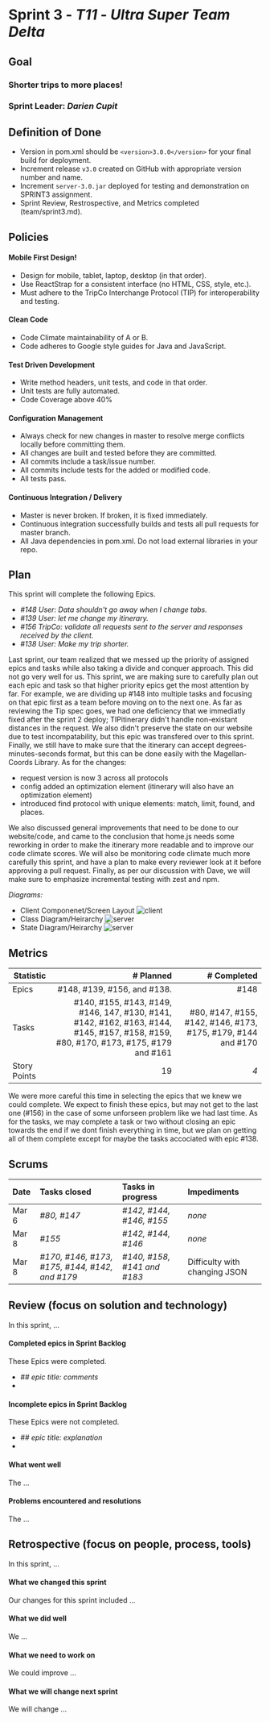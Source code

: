 # Sprint 3 - *T11* - *Ultra Super Team Delta*

## Goal

### Shorter trips to more places!
### Sprint Leader: *Darien Cupit*

## Definition of Done

* Version in pom.xml should be `<version>3.0.0</version>` for your final build for deployment.
* Increment release `v3.0` created on GitHub with appropriate version number and name.
* Increment `server-3.0.jar` deployed for testing and demonstration on SPRINT3 assignment.
* Sprint Review, Restrospective, and Metrics completed (team/sprint3.md).


## Policies

#### Mobile First Design!
* Design for mobile, tablet, laptop, desktop (in that order).
* Use ReactStrap for a consistent interface (no HTML, CSS, style, etc.).
* Must adhere to the TripCo Interchange Protocol (TIP) for interoperability and testing.
#### Clean Code
* Code Climate maintainability of A or B.
* Code adheres to Google style guides for Java and JavaScript.
#### Test Driven Development
* Write method headers, unit tests, and code in that order.
* Unit tests are fully automated.
* Code Coverage above 40%
#### Configuration Management
* Always check for new changes in master to resolve merge conflicts locally before committing them.
* All changes are built and tested before they are committed.
* All commits include a task/issue number.
* All commits include tests for the added or modified code.
* All tests pass.
#### Continuous Integration / Delivery 
* Master is never broken.  If broken, it is fixed immediately.
* Continuous integration successfully builds and tests all pull requests for master branch.
* All Java dependencies in pom.xml.  Do not load external libraries in your repo. 


## Plan

This sprint will complete the following Epics.

* *#148 User: Data shouldn't go away when I change tabs.*
* *#139 User: let me change my itinerary.*
* *#156 TripCo: validate all requests sent to the server and responses received by the client.*
* *#138 User: Make my trip shorter.*

Last sprint, our team realized that we messed up the priority of assigned epics and tasks while also taking a divide and conquer approach. This did not go very well for us. This sprint, we are making sure to carefully plan out each epic and task so that higher priority epics get the most attention by far. For example, we are dividing up #148 into multiple tasks and focusing on that epic first as a team before moving on to the next one. As far as reviewing the Tip spec goes, we had one deficiency that we immediatly fixed after the sprint 2 deploy; TIPitinerary didn't handle non-existant distances in the request. We also didn't preserve the state on our website due to test incompatability, but this epic was transfered over to this sprint. Finally, we still have to make sure that the itinerary can accept degrees-minutes-seconds format, but this can be done easily with the Magellan-Coords Library. As for the changes:
- request version is now 3 across all protocols
- config added an optimization element (itinerary will also have an optimization element)
- introduced find protocol with unique elements: match, limit, found, and places.

We also discussed general improvements that need to be done to our website/code, and came to the conclusion that home.js needs some reworking in order to make the itinerary more readable and to improve our code climate scores. We will also be monitoring code climate much more carefully this sprint, and have a plan to make every reviewer look at it before approving a pull request. Finally, as per our discussion with Dave, we will make sure to emphasize incremental testing with zest and npm.

*Diagrams:*

- Client Componenet/Screen Layout
![client](/diagram/client.jpg)
- Class Diagram/Heirarchy
![server](/diagram/server.jpg)
- State Diagram/Heirarchy
![server](/diagram/state.jpg)

## Metrics

| Statistic | # Planned | # Completed |
| --- | ---: | ---: |
| Epics | #148, #139, #156, and #138.| #148 |
| Tasks |  #140, #155, #143, #149, #146, 147, #130, #141, #142, #162, #163, #144, #145, #157, #158, #159, #80, #170, #173, #175, #179 and #161  | #80, #147, #155, #142, #146, #173, #175, #179, #144 and #170 | 
| Story Points |  19  | *4* | 

We were more careful this time in selecting the epics that we knew we could complete. We expect to finish these epics, but may not get to the last one (#156) in the case of some unforseen problem like we had last time. As for the tasks, we may complete a task or two without closing an epic towards the end if we dont finish everything in time, but we plan on getting all of them complete except for maybe the tasks accociated with epic #138. 

## Scrums

| Date | Tasks closed  | Tasks in progress | Impediments |
| :--- | :--- | :--- | :--- |
| Mar 6 | *#80, #147* | *#142, #144, #146, #155* | *none* |
| Mar 8 | *#155* | *#142, #144, #146* | *none* |
| Mar 8 | *#170, #146, #173, #175, #144, #142, and #179* | *#140, #158, #141 and #183* | Difficulty with changing JSON | 


## Review (focus on solution and technology)

In this sprint, ...

#### Completed epics in Sprint Backlog 

These Epics were completed.

* *## epic title: comments*
* 

#### Incomplete epics in Sprint Backlog 

These Epics were not completed.

* *## epic title: explanation*
*

#### What went well

The ...


#### Problems encountered and resolutions

The ...


## Retrospective (focus on people, process, tools)

In this sprint, ...

#### What we changed this sprint

Our changes for this sprint included ...

#### What we did well

We ...

#### What we need to work on

We could improve ...

#### What we will change next sprint 

We will change ...
